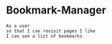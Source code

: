 # Bookmark-Manager

    As a user
    so that I can revisit pages I like
    I can see a list of bookmarks




